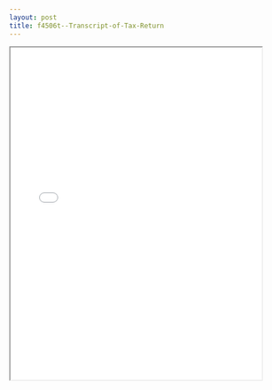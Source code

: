 ```yaml
---
layout: post
title: f4506t--Transcript-of-Tax-Return
---
```


<div class="pdf-container">
<iframe src="/ea/_pdf-2-md/f4506t--Transcript-of-Tax-Return.pdf" height="600" width="90%" allowFullScreen="true"></iframe>
</div>

